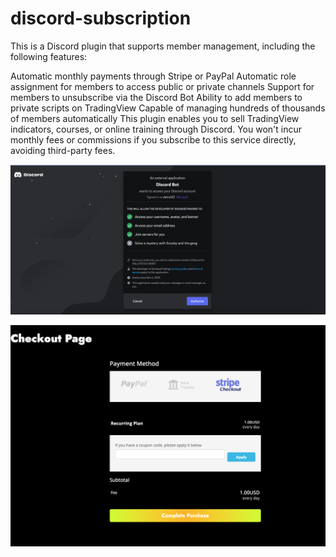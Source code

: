 # discord-subscription
This is a Discord plugin that supports member management, including the following features:

Automatic monthly payments through Stripe or PayPal
Automatic role assignment for members to access public or private channels
Support for members to unsubscribe via the Discord Bot
Ability to add members to private scripts on TradingView
Capable of managing hundreds of thousands of members automatically
This plugin enables you to sell TradingView indicators, courses, or online training through Discord. You won't incur monthly fees or commissions if you subscribe to this service directly, avoiding third-party fees.


![Alt text](https://github.com/dearvn/discord-subscription/raw/main/discord.png?raw=true "discord")


![Alt text](https://github.com/dearvn/discord-subscription/raw/main/checkout.png?raw=true "checkout")

